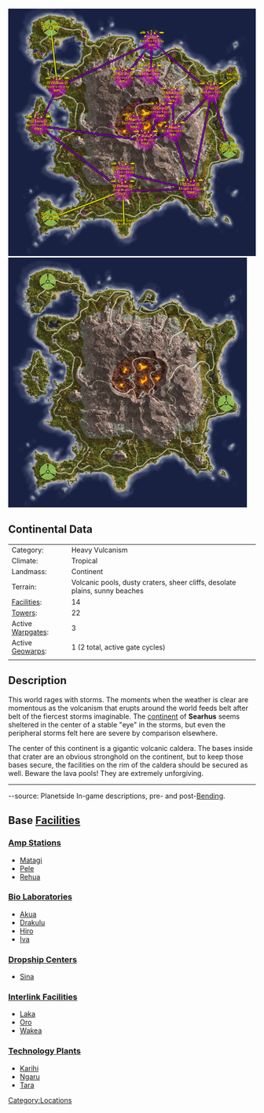 ![](../images/SearhusMap.jpg "fig:SearhusMap.jpg")
![](../images/Searhus_Terrain.jpg "fig:Searhus_Terrain.jpg")

## Continental Data

|                                  |                                                                             |
| -------------------------------- | --------------------------------------------------------------------------- |
| Category:                        | Heavy Vulcanism                                                             |
| Climate:                         | Tropical                                                                    |
| Landmass:                        | Continent                                                                   |
| Terrain:                         | Volcanic pools, dusty craters, sheer cliffs, desolate plains, sunny beaches |
| [Facilities](Facilities.md):     | 14                                                                          |
| [Towers](Towers.md):             | 22                                                                          |
| Active [Warpgates](Warpgate.md): | 3                                                                           |
| Active [Geowarps](Geowarp.md):   | 1 (2 total, active gate cycles)                                             |
|                                  |                                                                             |

## Description

This world rages with storms. The moments when the weather is clear are
momentous as the volcanism that erupts around the world feeds belt after
belt of the fiercest storms imaginable. The
[continent](Continent.md) of **Searhus** seems sheltered in the
center of a stable "eye" in the storms, but even the peripheral storms
felt here are severe by comparison elsewhere.

The center of this continent is a gigantic volcanic caldera. The bases
inside that crater are an obvious stronghold on the continent, but to
keep those bases secure, the facilities on the rim of the caldera should
be secured as well. Beware the lava pools! They are extremely
unforgiving.

---

--source: Planetside In-game descriptions, pre- and
post-[Bending](Bending.md).

## Base [Facilities](Facilities.md)

### [Amp Stations](Amp_Station.md)

- [Matagi](../facilities/Matagi.md)
- [Pele](../facilities/Pele.md)
- [Rehua](../facilities/Rehua.md)

### [Bio Laboratories](Bio_Laboratories.md)

- [Akua](../facilities/Akua.md)
- [Drakulu](../facilities/Drakulu.md)
- [Hiro](../facilities/Hiro.md)
- [Iva](../facilities/Iva.md)

### [Dropship Centers](Dropship_Center.md)

- [Sina](../Sina.md)

### [Interlink Facilities](Interlink_Facilities.md)

- [Laka](../facilities/Laka.md)
- [Oro](../facilities/Oro.md)
- [Wakea](../facilities/Wakea.md)

### [Technology Plants](Technology_Plant.md)

- [Karihi](../facilities/Karihi.md)
- [Ngaru](../facilities/Ngaru.md)
- [Tara](../facilities/Tara.md)

[Category:Locations](Category:Locations.md)
